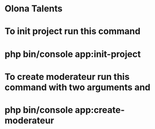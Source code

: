 # Olona Talents

# To init project run this command
# php bin/console app:init-project

# To create moderateur run this command with two arguments <email> and <password>
# php bin/console app:create-moderateur <email> <password>